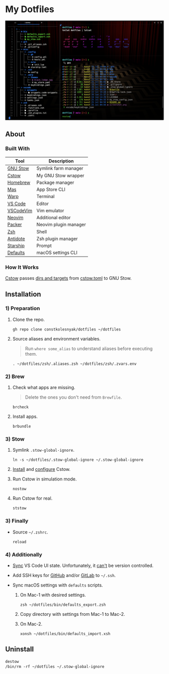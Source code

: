 # My Dotfiles

![Screenshot](screenshot.png)

## About

### Built With

| Tool                                                | Description           |
| --------------------------------------------------- | --------------------- |
| [GNU Stow](https://www.gnu.org/software/stow/)      | Symlink farm manager  |
| [Cstow](https://github.com/constkolesnyak/cstow)    | My GNU Stow wrapper   |
| [Homebrew](https://brew.sh/)                        | Package manager       |
| [Mas](https://github.com/mas-cli/mas)               | App Store CLI         |
| [Warp](https://www.warp.dev/)                       | Terminal              |
| [VS Code](https://code.visualstudio.com/)           | Editor                |
| [VSCodeVim](https://github.com/VSCodeVim/Vim)       | Vim emulator          |
| [Neovim](https://neovim.io/)                        | Additional editor     |
| [Packer](https://github.com/wbthomason/packer.nvim) | Neovim plugin manager |
| [Zsh](https://www.zsh.org/)                         | Shell                 |
| [Antidote](https://getantidote.github.io/)          | Zsh plugin manager    |
| [Starship](https://starship.rs/)                    | Prompt                |
| [Defaults](https://macos-defaults.com/)             | macOS settings CLI    |

### How It Works

[Cstow](https://github.com/constkolesnyak/cstow)
passes [dirs and targets](https://www.gnu.org/software/stow/manual/stow.html#Invoking-Stow)
from [cstow.toml](cstow.toml) to GNU Stow.

## Installation

### 1) Preparation

1.  Clone the repo.

        gh repo clone constkolesnyak/dotfiles ~/dotfiles

2.  Source aliases and environment variables.

    > Run `where some_alias` to understand aliases before executing them.

        . ~/dotfiles/zsh/.aliases.zsh ~/dotfiles/zsh/.zvars.env

### 2) Brew

1.  Check what apps are missing.

    > Delete the ones you don't need from `Brewfile`.

        brcheck

2.  Install apps.

        brbundle

### 3) Stow

1.  Symlink `.stow-global-ignore`.

        ln -s ~/dotfiles/.stow-global-ignore ~/.stow-global-ignore

2.  [Install](https://github.com/constkolesnyak/cstow#installation)
    and [configure](https://github.com/constkolesnyak/cstow#configuration)
    Cstow.

3.  Run Cstow in simulation mode.

        nostow

4.  Run Cstow for real.

        ststow

### 3) Finally

- Source `~/.zshrc`.

      reload

### 4) Additionally

- [Sync](https://code.visualstudio.com/docs/editor/settings-sync) VS Code UI state.
  Unfortunately, it
  [can't](https://code.visualstudio.com/docs/editor/profiles#_where-is-the-ui-state-globalstatejson-file)
  be version controlled.

- Add SSH keys for
  [GitHub](https://docs.github.com/en/authentication/connecting-to-github-with-ssh/adding-a-new-ssh-key-to-your-github-account)
  and/or
  [GitLab](https://docs.gitlab.com/ee/user/ssh.html#add-an-ssh-key-to-your-gitlab-account)
  to `~/.ssh`.

- Sync macOS settings with `defaults` scripts.

  1.  On Mac-1 with desired settings.

          zsh ~/dotfiles/bin/defaults_export.zsh

  2.  Copy directory with settings from Mac-1 to Mac-2.

  3.  On Mac-2.

          xonsh ~/dotfiles/bin/defaults_import.xsh

## Uninstall

    destow
    /bin/rm -rf ~/dotfiles ~/.stow-global-ignore
